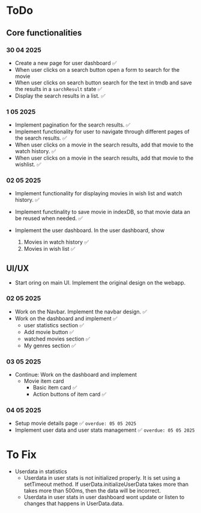 # ToDo

## Core functionalities

### 30 04 2025

- Create a new page for user dashboard ✅
- When user clicks on a search button open a form to search for the movie
- When user clicks on search button search for the text in tmdb and save the results in a `sarchResult` state ✅
- Display the search results in a list. ✅

### 1 05 2025

- Implement pagination for the search results. ✅
- Implement functionality for user to navigate through different pages of the search results. ✅
- When user clicks on a movie in the search results, add that movie to the watch history. ✅
- When user clicks on a movie in the search results, add that movie to the wishlist. ✅

### 02 05 2025

- Implement functionality for displaying movies in wish list and watch history. ✅

- Implement functinality to save movie in indexDB, so that movie data an be reused when needed. ✅
- Implement the user dashboard. In the user dashboard, show
  1. Movies in watch history ✅
  2. Movies in wish list ✅

## UI/UX

- Start oring on main UI. Implement the original design on the webapp.

### 02 05 2025

- Work on the Navbar. Implement the navbar design. ✅
- Work on the dashboard and implement ✅
  - user statistics section ✅
  - Add movie button ✅
  - watched movies section ✅
  - My genres section ✅

### 03 05 2025

- Continue: Work on the dashboard and implement
  - Movie item card
    - Basic item card ✅
    - Action buttons of item card ✅

### 04 05 2025

- Setup movie details page ✅ `overdue: 05 05 2025`
- Implement user data and user stats management ✅ `overdue: 05 05 2025`

# To Fix

- Userdata in statistics
  - Userdata in user stats is not initialized properly. It is set using a setTimeout method. If userData.initializeUserData takes more than takes more than 500ms, then the data will be incorrect.
  - Userdata in user stats in user dashboard wont update or listen to changes that happens in UserData.data.
